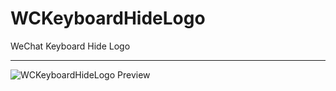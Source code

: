 # WCKeyboardHideLogo
 WeChat Keyboard Hide Logo

 ---
 ![WCKeyboardHideLogo Preview](https://img.ikstatic.cn/MTczNTM3NDQzODkyMiM1MjIjanBn.jpg)